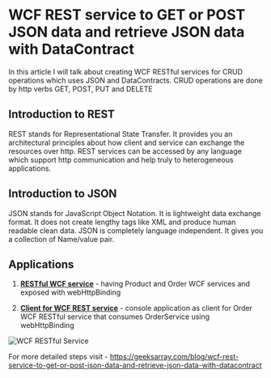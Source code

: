 # WCF REST service to GET or POST JSON data and retrieve JSON data with DataContract

In this article I will talk about creating WCF RESTful services for CRUD operations which uses JSON and DataContracts. CRUD operations are done by http verbs GET, POST, PUT and DELETE

## Introduction to REST
REST stands for Representational State Transfer. It provides you an architectural principles about how client and service can exchange the resources over http. REST services can be accessed by any language which support http communication and help truly to heterogeneous applications.

## Introduction to JSON
JSON stands for JavaScript Object Notation. It is lightweight data exchange format. It does not create lengthy tags like XML and produce human readable clean data. JSON is completely language independent. It gives you a collection of Name/value pair. 

## Applications

1. **[RESTful WCF service](https://github.com/geeksarray/wcf-rest-service-to-get-or-post-json-data-and-retrieve-json-data-with-datacontract/tree/master/RESTFulWCFService/RESTFulWCFService)** - having Product and Order WCF services and exposed with webHttpBinding

1. **[Client for WCF REST service](https://github.com/geeksarray/wcf-rest-service-to-get-or-post-json-data-and-retrieve-json-data-with-datacontract/tree/master/RESTFulWCFService/DotnetmentorsClient)** - console application as client for Order WCF RESTful service that consumes OrderService using webHttpBinding


![WCF RESTful Service](http://dotnetmentors.com/Images/OrderServiceREST.png)

For more detailed steps visit - https://geeksarray.com/blog/wcf-rest-service-to-get-or-post-json-data-and-retrieve-json-data-with-datacontract

